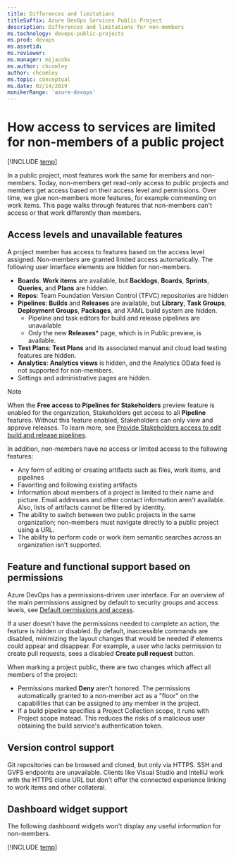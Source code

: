 ```yaml
---
title: Differences and limitations 
titleSuffix: Azure DevOps Services Public Project
description: Differences and limitations for non-members
ms.technology: devops-public-projects
ms.prod: devops
ms.assetid: 
ms.reviewer:
ms.manager: mijacobs
ms.author: chcomley
author: chcomley
ms.topic: conceptual
ms.date: 02/14/2019
monikerRange: 'azure-devops'
---
```


# How access to services are limited for non-members of a public project

[!INCLUDE [temp](includes/version-public-projects.md)]  

In a public project, most features work the same for members and non-members.
Today, non-members get read-only access to public projects and members get access based on their access level and permissions. Over time, we give non-members more features, for example commenting on work items.
This page walks through features that non-members can't access or that work differently than members.  

## Access levels and unavailable features

A project member has access to features based on the access level assigned. Non-members are granted limited access automatically. The following user interface elements are hidden for non-members.

* **Boards**: **Work items** are available, but **Backlogs**, **Boards**, **Sprints**, **Queries**, and **Plans** are hidden. 
* **Repos**: Team Foundation Version Control (TFVC) repositories are hidden 
* **Pipelines**: **Builds** and **Releases** are available, but **Library**, **Task Groups**, **Deployment Groups**, **Packages**, and XAML build system are hidden.
	* Pipeline and task editors for build and release pipelines are unavailable  
	* Only the new **Releases*** page, which is in Public preview, is available.
* **Test Plans**: **Test Plans** and its associated manual and cloud load testing features are hidden.
* **Analytics**: **Analytics views** is hidden, and the Analytics OData feed is not supported for non-members.
* Settings and administrative pages are hidden.

> [!NOTE]
> When the **Free access to Pipelines for Stakeholders** preview feature is enabled for the organization, Stakeholders get access to all **Pipeline** features. Without this feature enabled, Stakeholders can only view and approve releases. To learn more, see [Provide Stakeholders access to edit build and release pipelines](../security/provide-stakeholder-pipeline-access.md).

In addition, non-members have no access or limited access to the following features:

* Any form of editing or creating artifacts such as files, work items, and pipelines
* Favoriting and following existing artifacts
* Information about members of a project is limited to their name and picture. Email addresses and other contact information aren't available. Also, lists of artifacts cannot be filtered by identity.
* The ability to switch between two public projects in the same organization; non-members must navigate directly to a public project using a URL.
* The ability to perform code or work item semantic searches across an organization isn't supported.

## Feature and functional support based on permissions

Azure DevOps has a permissions-driven user interface. For an overview of the main permissions assigned by default to security groups and access levels, see [Default permissions and access](../security/permissions-access.md).

If a user doesn't have the permissions needed to complete an action, the feature is hidden or disabled. By default, inaccessible commands are disabled, minimizing the layout changes that would be needed if elements could appear and disappear.
For example, a user who lacks permission to create pull requests, sees a disabled  **Create pull request** button.

When marking a project public, there are two changes which affect all members of the project:

* Permissions marked **Deny** aren't honored. The permissions automatically granted to a non-member act as a "floor" on the capabilities that can be assigned to any member in the project.
* If a build pipeline specifies a Project Collection scope, it runs with Project scope instead. This reduces the risks of a malicious user obtaining the build service's authentication token.

## Version control support

Git repositories can be browsed and cloned, but only via HTTPS.
SSH and GVFS endpoints are unavailable.
Clients like Visual Studio and IntelliJ work with the HTTPS clone URL but don't offer the connected experience linking to work items and other collateral.

<a id="dashboard-widget-support" />

## Dashboard widget support

The following dashboard widgets won't display any useful information for non-members.

[!INCLUDE [temp](includes/unavailable-widgets.md)]  
